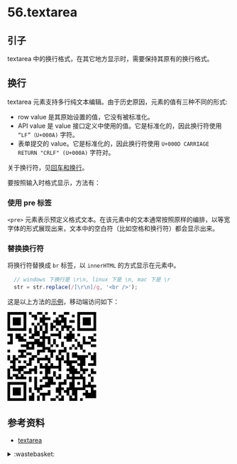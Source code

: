 # 56.textarea

## <a name="start"></a> 引子
textarea 中的换行格式，在其它地方显示时，需要保持其原有的换行格式。

## 换行
textarea 元素支持多行纯文本编辑。由于历史原因，元素的值有三种不同的形式:
- row value 是其原始设置的值，它没有被标准化。
- API value 是 value 接口定义中使用的值。它是标准化的，因此换行符使用 `“LF”（U+000A)` 字符。
- 表单提交的 value。它是标准化的，因此换行符使用 `U+000D CARRIAGE RETURN "CRLF" (U+000A)` 字符对。

关于换行符，见[回车和换行][url-segment-56]。

要按照输入时格式显示，方法有：
### 使用 pre 标签
`<pre>` 元素表示预定义格式文本。在该元素中的文本通常按照原样的编排，以等宽字体的形式展现出来，文本中的空白符（比如空格和换行符）都会显示出来。

### 替换换行符
将换行符替换成 `br` 标签，以 `innerHTML` 的方式显示在元素中。

```js
  // windows 下换行是 \r\n, linux 下是 \n, mac 下是 \r
  str = str.replace(/[\r\n]/g, '<br />');
```

这是以上方法的[示例][url-lab-textarea]，移动端访问如下：

![57-qrcode][url-local-qrcode]

## <a name="reference"></a> 参考资料
- [textarea][url-w3c-textarea]


<!-- 该元素的 API value 是元素的 row value 按照下面的转换而来：
1. 将 row value 的所有 U+000D CARRIAGE RETURN "CRLF" (U+000A) 字符对，替换为一个 "LF" (U+000A) 字符。
2. 将 row value 的剩下的 U+000D CARRIAGE RETURN 字符，替换为一个"LF" (U+000A) 字符。 -->

[url-base]:https://xxholic.github.io/segment
[url-lab-textarea]:https://xxholic.github.io/lab/lab-js/segment-57/57.index.html

[url-w3c-textarea]:https://www.w3.org/TR/html50/forms.html#the-textarea-element
[url-segment-56]:https://github.com/XXHolic/segment/issues/63

[url-local-qrcode]:../images/57/qrcode.png


<details>
<summary>:wastebasket:</summary>

纯属瞎扯，如有雷同，纯属巧合。

最近无意间听到关于地毯作用的另一种解释。在现在日常生活中，地毯有储尘和装饰的作用。但很早之前，据说使用地毯是为了保护大地，担心人的脚步或动作会伤害到大地。这个想法很自然与人。


</details>